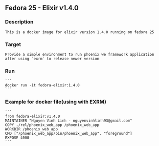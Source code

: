 ## Fedora 25 - Elixir v1.4.0
### Description 
    This is a docker image for elixir version 1.4.0 running on fedora 25
### Target
    Provide a simple environment to run phoenix we framework application after using `exrm` to release newer version
### Run 
    ```
    docker run -it fedora-elixir:1.4.0
    ```
### Example for docker file(using with EXRM)
    ```
    from fedora-elixir:v1.4.0
    MAINTAINER "Nguyen Vinh Linh - nguyenvinhlinh93@gmail.com"
    COPY ./rel/phoenix_web_app /phoenix_web_app
    WORKDIR /phoenix_web_app
    CMD ["/phoenix_web_app/bin/phoenix_web_app", "foreground"]
    EXPOSE 4000
    ```
